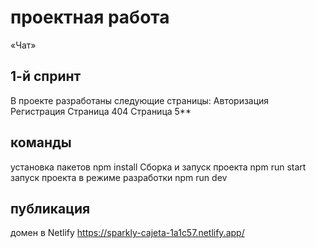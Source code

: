 # проектная работа

«Чат»

## 1-й спринт

В проекте разработаны следующие страницы:
Авторизация
Регистрация
Страница 404
Страница 5\*\*

## команды

установка пакетов npm install
Сборка и запуск проекта npm run start
запуск проекта в режиме разработки npm run dev

## публикация

домен в Netlify https://sparkly-cajeta-1a1c57.netlify.app/
